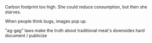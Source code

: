 Carbon footprint too high. She could reduce consumption, but then she starves.

When people think bugs, images pop up.

"ag-gag” laws make the truth about traditional meat's downsides hard document / publicize